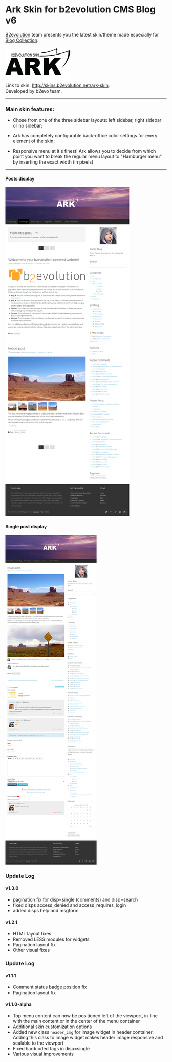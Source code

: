 # Ark Skin for b2evolution CMS Blog v6
<a href="http://b2evolution.net/" title="www.b2evolution.net">B2evolution</a> team presents you the latest skin/theme made especially for <a href="http://b2evolution.net/man/about-different-collection-types" title="b2evolution Collections Explanation">Blog Collection</a>.<br/><br/>
<img src="images/ark_logo_dark.png" alt="Ark Skin Logo" title="Ark Skin Logo"/><br/>
Link to skin: <a href="http://skins.b2evolution.net/ark-skin" title="Ark skin">http://skins.b2evolution.net/ark-skin</a>.<br/>
Developed by b2evo team.<br/>

---

### Main skin features:

- Chose from one of the three sidebar layouts: left sidebar, right sidebar or no sidebar;

- Ark has completely configurable back-office color settings for every element of the skin;

- Responsive menu at it's finest! Ark allows you to decide from which point you want to break the regular menu layout to "Hamburger menu" by inserting the exact width (in pixels)

---

#### Posts display
![Posts Display](skinshot_posts.jpg)
#### Single post display
![Single Post Display](skinshot_single.jpg)

### Update Log

#### v1.3.0 
- pagination fix for disp=single (comments) and disp=search
- fixed disps access_denied and access_requires_login
- added disps help and msgform

#### v1.2.1
- HTML layout fixes
- Removed LESS modules for widgets
- Pagination layout fix
- Other visual fixes

### Update Log

#### v1.1.1
- Comment status badge position fix
- Pagination layout fix

#### v1.1.0-alpha
- Top menu content can now be positioned left of the viewport, in-line with the main content or in the center of the menu container
- Additional skin customization options
- Added new class <code>header_img</code> for image widget in header container. Adding this class to image widget makes header image responsive and scalable to the viewport
- Fixed hardcoded tags in disp=single
- Various visual improvements
